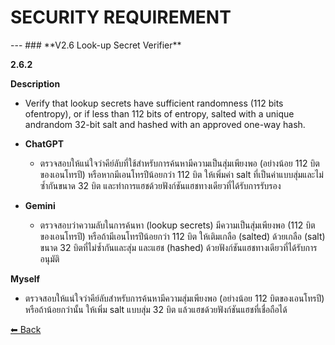 <p align="center">
  <h1><b>SECURITY REQUIREMENT</b></h1>
</p>
---
### **V2.6 Look-up Secret Verifier**

**2.6.2**

**Description**
  - Verify that lookup secrets have sufficient randomness (112 bits ofentropy), or if less than 112 bits of entropy, salted with a unique andrandom 32-bit salt and hashed with an approved one-way hash.

  - **ChatGPT**
      - ตรวจสอบให้แน่ใจว่าคีย์ลับที่ใช้สำหรับการค้นหามีความเป็นสุ่มเพียงพอ (อย่างน้อย 112 บิตของเอนโทรปี) หรือหากมีเอนโทรปีน้อยกว่า 112 บิต ให้เพิ่มค่า salt ที่เป็นค่าแบบสุ่มและไม่ซ้ำกันขนาด 32 บิต และทำการแฮชด้วยฟังก์ชันแฮชทางเดียวที่ได้รับการรับรอง

  - **Gemini**
      - ตรวจสอบว่าความลับในการค้นหา (lookup secrets) มีความเป็นสุ่มเพียงพอ (112 บิตของเอนโทรปี) หรือถ้ามีเอนโทรปีน้อยกว่า 112 บิต ให้เติมเกลือ (salted) ด้วยเกลือ (salt) ขนาด 32 บิตที่ไม่ซ้ำกันและสุ่ม และแฮช (hashed) ด้วยฟังก์ชันแฮชทางเดียวที่ได้รับการอนุมัติ

**Myself**
  - ตรวจสอบให้แน่ใจว่าคีย์ลับสำหรับการค้นหามีความสุ่มเพียงพอ (อย่างน้อย 112 บิตของเอนโทรปี) หรือถ้าน้อยกว่านั้น ให้เพิ่ม salt แบบสุ่ม 32 บิต แล้วแฮชด้วยฟังก์ชันแฮชที่เชื่อถือได้ 

[⬅ Back](README.md)
